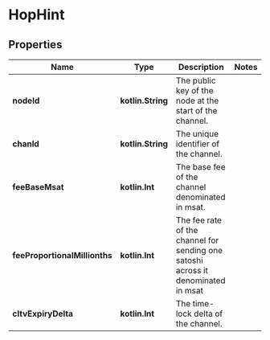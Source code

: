 
# HopHint

## Properties
Name | Type | Description | Notes
------------ | ------------- | ------------- | -------------
**nodeId** | **kotlin.String** | The public key of the node at the start of the channel. | 
**chanId** | **kotlin.String** | The unique identifier of the channel. | 
**feeBaseMsat** | **kotlin.Int** | The base fee of the channel denominated in msat. | 
**feeProportionalMillionths** | **kotlin.Int** | The fee rate of the channel for sending one satoshi across it denominated in msat | 
**cltvExpiryDelta** | **kotlin.Int** | The time-lock delta of the channel. | 



